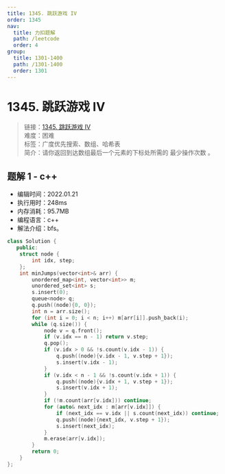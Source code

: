 ```yaml
---
title: 1345. 跳跃游戏 IV
order: 1345
nav:
  title: 力扣题解
  path: /leetcode
  order: 4
group:
  title: 1301-1400
  path: /1301-1400
  order: 1301
---
```


# 1345. 跳跃游戏 IV
    
> 链接：[1345. 跳跃游戏 IV](https://leetcode-cn.com/problems/jump-game-iv/)  
> 难度：困难  
> 标签：广度优先搜索、数组、哈希表  
> 简介：请你返回到达数组最后一个元素的下标处所需的 最少操作次数 。
      
## 题解 1 - c++
- 编辑时间：2022.01.21
- 执行用时：248ms
- 内存消耗：95.7MB
- 编程语言：c++
- 解法介绍：bfs。
```c++
class Solution {
   public:
    struct node {
        int idx, step;
    };
    int minJumps(vector<int>& arr) {
        unordered_map<int, vector<int>> m;
        unordered_set<int> s;
        s.insert(0);
        queue<node> q;
        q.push((node){0, 0});
        int n = arr.size();
        for (int i = 0; i < n; i++) m[arr[i]].push_back(i);
        while (q.size()) {
            node v = q.front();
            if (v.idx == n - 1) return v.step;
            q.pop();
            if (v.idx > 0 && !s.count(v.idx - 1)) {
                q.push((node){v.idx - 1, v.step + 1});
                s.insert(v.idx - 1);
            }
            if (v.idx < n - 1 && !s.count(v.idx + 1)) {
                q.push((node){v.idx + 1, v.step + 1});
                s.insert(v.idx + 1);
            }
            if (!m.count(arr[v.idx])) continue;
            for (auto& next_idx : m[arr[v.idx]]) {
                if (next_idx == v.idx || s.count(next_idx)) continue;
                q.push((node){next_idx, v.step + 1});
                s.insert(next_idx);
            }
            m.erase(arr[v.idx]);
        }
        return 0;
    }
};
```

      